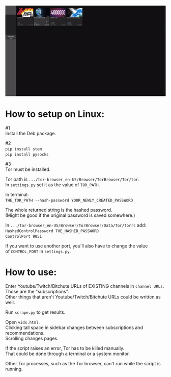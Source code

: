 <p><img align="center" src="https://github.com/imthbb/better-recommended/blob/main/preview.gif"></p>

# How to setup on Linux:  
#1  
Install the Deb package.  
  
#2  
`pip install stem`  
`pip install pysocks`  
  
#3  
Tor must be installed.  
  
Tor path is `.../tor-browser_en-US/Browser/TorBrowser/Tor/tor`.  
In `settings.py` set it as the value of `TOR_PATH`.  
  
In terminal:  
`THE_TOR_PATH --hash-password YOUR_NEWLY_CREATED_PASSWORD`  
  
The whole returned string is the hashed password.  
(Might be good if the original password is saved somewhere.)  
  
In `.../tor-browser_en-US/Browser/TorBrowser/Data/Tor/torrc` add:  
`HashedControlPassword THE_HASHED_PASSWORD`  
`ControlPort 9051`  
  
If you want to use another port, you'll also have to change the value  
of `CONTROL_PORT` in `settings.py`.  
# How to use:  
Enter Youtube/Twitch/Bitchute URLs of EXISTING channels in `channel URLs`.  
Those are the "subscriptions".  
Other things that aren't Youtube/Twitch/Bitchute URLs could be written as well.  
  
Run `scrape.py` to get results.  
  
Open `vids.html`.  
Clicking tall space in sidebar changes between subscriptions and recommendations.  
Scrolling changes pages.  
  
If the script raises an error, Tor has to be killed manually.  
That could be done through a terminal or a system monitor.  
  
Other Tor processes, such as the Tor browser, can't run while the script is running.
